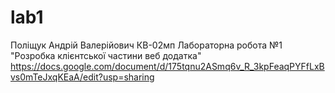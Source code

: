 # lab1

Поліщук Андрій Валерійович
КВ-02мп
Лабораторна робота №1 "Розробка клієнтської частини веб додатка"
https://docs.google.com/document/d/175tqnu2ASmq6v_R_3kpFeaqPYFfLxBvs0mTeJxqKEaA/edit?usp=sharing
